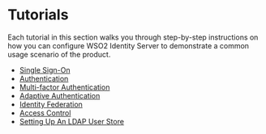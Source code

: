 # Tutorials

Each tutorial in this section walks you through step-by-step
instructions on how you can configure WSO2 Identity Server to
demonstrate a common usage scenario of the product.

-   [Single Sign-On](../../learn/adaptive-authentication/)
-   [Authentication](../../learn/logging-in-to-your-application-via-identity-server-using-facebook-credentials/)
-   [Multi-factor Authentication](../../learn/multi-factor-authentication)
-   [Adaptive Authentication](../../learn/adaptive-authentication/)
-   [Identity Federation](../../learn/identity-federation/)
-   [Access Control](../../learn/access-control/)
-   [Setting Up An LDAP User Store](../../learn/setting-up-an-ldap-user-store/)


